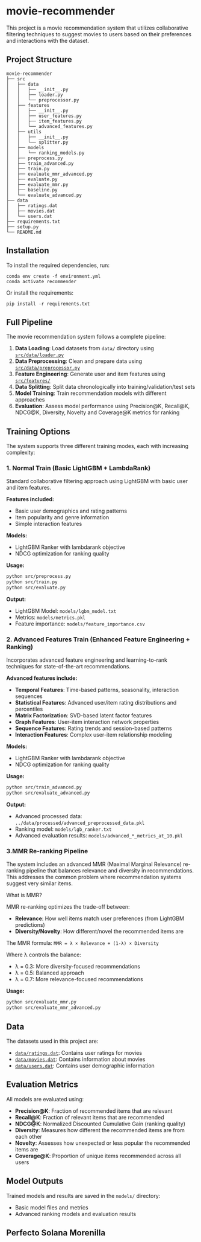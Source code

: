 # movie-recommender

This project is a movie recommendation system that utilizes collaborative filtering techniques to suggest movies to users based on their preferences and interactions with the dataset.

## Project Structure

```
movie-recommender
├── src
│   ├── data
│   │   ├── __init__.py
│   │   ├── loader.py
│   │   └── preprocessor.py
│   ├── features
│   │   ├── __init__.py
│   │   ├── user_features.py
│   │   ├── item_features.py
│   │   └── advanced_features.py
│   ├── utils
│   │   ├── __init__.py
│   │   └── splitter.py
│   ├── models
│   │   └── ranking_models.py
│   ├── preprocess.py
│   ├── train_advanced.py
│   ├── train.py
│   ├── evaluate_mmr_advanced.py
│   ├── evaluate.py
│   ├── evaluate_mmr.py
│   ├── baseline.py
│   └── evaluate_advanced.py
├── data
│   ├── ratings.dat
│   ├── movies.dat
│   └── users.dat
├── requirements.txt
├── setup.py
└── README.md
```

## Installation

To install the required dependencies, run:
```
conda env create -f environment.yml
conda activate recommender
```
Or install the requirements:

```
pip install -r requirements.txt
```

## Full Pipeline

The movie recommendation system follows a complete pipeline:

1. **Data Loading**: Load datasets from `data/` directory using [`src/data/loader.py`](src/data/loader.py)
2. **Data Preprocessing**: Clean and prepare data using [`src/data/preprocessor.py`](src/data/preprocessor.py)
3. **Feature Engineering**: Generate user and item features using [`src/features/`](src/features/)
4. **Data Splitting**: Split data chronologically into training/validation/test sets
5. **Model Training**: Train recommendation models with different approaches
6. **Evaluation**: Assess model performance using Precision@K, Recall@K, NDCG@K, Diversity, Novelty and Coverage@K metrics for ranking 

## Training Options

The system supports three different training modes, each with increasing complexity:

### 1. Normal Train (Basic LightGBM + LambdaRank)
Standard collaborative filtering approach using LightGBM with basic user and item features.

**Features included:**
- Basic user demographics and rating patterns
- Item popularity and genre information
- Simple interaction features

**Models:**
- LightGBM Ranker with lambdarank objective
- NDCG optimization for ranking quality

**Usage:**
```bash
python src/preprocess.py
python src/train.py
python src/evaluate.py
```

**Output:**
- LightGBM Model: `models/lgbm_model.txt`
- Metrics: `models/metrics.pkl`
- Feature importance: `models/feature_importance.csv`

### 2. Advanced Features Train (Enhanced Feature Engineering + Ranking)
Incorporates advanced feature engineering and learning-to-rank techniques for state-of-the-art recommendations.

**Advanced features include:**
- **Temporal Features**: Time-based patterns, seasonality, interaction sequences
- **Statistical Features**: Advanced user/item rating distributions and percentiles
- **Matrix Factorization**: SVD-based latent factor features
- **Graph Features**: User-item interaction network properties
- **Sequence Features**: Rating trends and session-based patterns
- **Interaction Features**: Complex user-item relationship modeling

**Models:**
- LightGBM Ranker with lambdarank objective
- NDCG optimization for ranking quality

**Usage:**
```bash
python src/train_advanced.py
python src/evaluate_advanced.py
```

**Output:**
- Advanced processed data: `../data/processed/advanced_preprocessed_data.pkl`
- Ranking model: `models/lgb_ranker.txt`
- Advanced evaluation results: `models/advanced_*_metrics_at_10.pkl`

### 3.MMR Re-ranking Pipeline

The system includes an advanced MMR (Maximal Marginal Relevance) re-ranking pipeline that balances relevance and diversity in recommendations. This addresses the common problem where recommendation systems suggest very similar items.

What is MMR?

MMR re-ranking optimizes the trade-off between:
- **Relevance**: How well items match user preferences (from LightGBM predictions)
- **Diversity/Novelty**: How different/novel the recommended items are

The MMR formula: `MMR = λ × Relevance + (1-λ) × Diversity`

Where λ controls the balance:
- λ = 0.3: More diversity-focused recommendations
- λ = 0.5: Balanced approach
- λ = 0.7: More relevance-focused recommendations

**Usage:**
```bash
python src/evaluate_mmr.py
python src/evaluate_mmr_advanced.py
```
## Data
The datasets used in this project are:

- [`data/ratings.dat`](data/ratings.dat): Contains user ratings for movies
- [`data/movies.dat`](data/movies.dat): Contains information about movies
- [`data/users.dat`](data/users.dat): Contains user demographic information

## Evaluation Metrics

All models are evaluated using:
- **Precision@K**: Fraction of recommended items that are relevant
- **Recall@K**: Fraction of relevant items that are recommended  
- **NDCG@K**: Normalized Discounted Cumulative Gain (ranking quality)
- **Diversity**: Measures how different the recommended items are from each other
- **Novelty**: Assesses how unexpected or less popular the recommended items are
- **Coverage@K**: Proportion of unique items recommended across all users

## Model Outputs

Trained models and results are saved in the `models/` directory:
- Basic model files and metrics
- Advanced ranking models and evaluation results

## Perfecto Solana Morenilla
